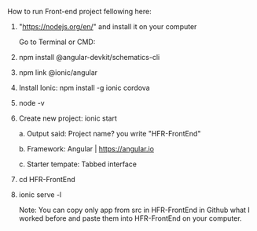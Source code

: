 How to run Front-end project fellowing here:

1. "https://nodejs.org/en/" and install it on your computer

    Go to Terminal or CMD:
    
2. npm install @angular-devkit/schematics-cli

3. npm link @ionic/angular

4. Install Ionic: npm install -g ionic cordova

5. node -v

6. Create new project: ionic start

    a. Output said: Project name? you write "HFR-FrontEnd"
    
    b. Framework: Angular | https://angular.io
    
    c. Starter tempate: Tabbed interface
    
7. cd HFR-FrontEnd

8. ionic serve -l
    
    Note: You can copy only app from src in HFR-FrontEnd in Github what I worked before and paste them into HFR-FrontEnd on your computer. 